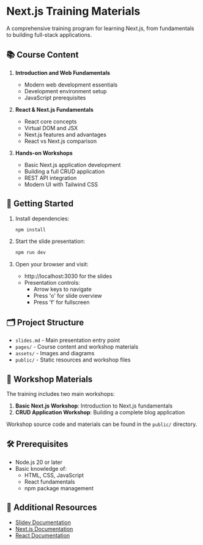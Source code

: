# Next.js Training Materials

A comprehensive training program for learning Next.js, from fundamentals to building full-stack applications.

## 📚 Course Content

1. **Introduction and Web Fundamentals**
   - Modern web development essentials
   - Development environment setup
   - JavaScript prerequisites

2. **React & Next.js Fundamentals**
   - React core concepts
   - Virtual DOM and JSX
   - Next.js features and advantages
   - React vs Next.js comparison

3. **Hands-on Workshops**
   - Basic Next.js application development
   - Building a full CRUD application
   - REST API integration
   - Modern UI with Tailwind CSS

## 🚀 Getting Started

1. Install dependencies:
   ```bash
   npm install
   ```

2. Start the slide presentation:
   ```bash
   npm run dev
   ```

3. Open your browser and visit:
   - http://localhost:3030 for the slides
   - Presentation controls: 
     - Arrow keys to navigate
     - Press 'o' for slide overview
     - Press 'f' for fullscreen

## 🗂️ Project Structure

- `slides.md` - Main presentation entry point
- `pages/` - Course content and workshop materials
- `assets/` - Images and diagrams
- `public/` - Static resources and workshop files

## 📝 Workshop Materials

The training includes two main workshops:
1. **Basic Next.js Workshop**: Introduction to Next.js fundamentals
2. **CRUD Application Workshop**: Building a complete blog application

Workshop source code and materials can be found in the `public/` directory.

## 🛠️ Prerequisites

- Node.js 20 or later
- Basic knowledge of:
  - HTML, CSS, JavaScript
  - React fundamentals
  - npm package management

## 📖 Additional Resources

- [Slidev Documentation](https://sli.dev/)
- [Next.js Documentation](https://nextjs.org/docs)
- [React Documentation](https://react.dev/)
